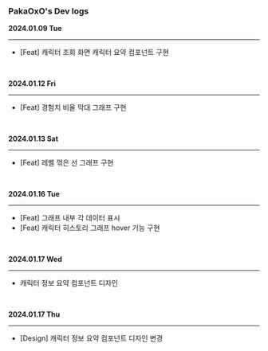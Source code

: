 ### PakaOxO's Dev logs

**2024.01.09 Tue**

---

- [Feat] 캐릭터 조회 화면 캐릭터 요약 컴포넌트 구현

<br>

**2024.01.12 Fri**

---

- [Feat] 경험치 비율 막대 그래프 구현

<br>

**2024.01.13 Sat**

---

- [Feat] 레벨 꺾은 선 그래프 구현

<br>

**2024.01.16 Tue**

---

- [Feat] 그래프 내부 각 데이터 표시
- [Feat] 캐릭터 히스토리 그래프 hover 기능 구현

<br>

**2024.01.17 Wed**

---

- 캐릭터 정보 요약 컴포넌트 디자인

<br>

**2024.01.17 Thu**

---

- [Design] 캐릭터 정보 요약 컴포넌트 디자인 변경

<br>